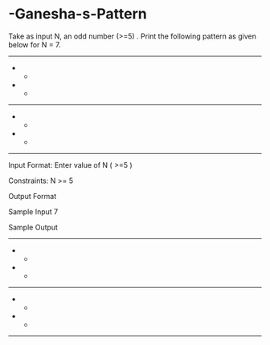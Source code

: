 # -Ganesha-s-Pattern

Take as input N, an odd number (>=5) . Print the following pattern as given below for N = 7.

*  ****
*  *
*  *
*******
   *  *
   *  *
****  *
Input Format:
Enter value of N ( >=5 )

Constraints:
N >= 5

Output Format

Sample Input
7

Sample Output
*  ****
*  *
*  *
*******
   *  *
   *  *
****  *
